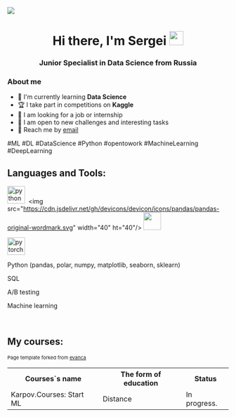 ![](https://komarev.com/ghpvc/?username=s-razumov)

<h1 align="center">Hi there, I'm Sergei 
<img src="https://github.com/blackcater/blackcater/raw/main/images/Hi.gif" height="32"/></h1>
<h3 align="center">Junior Specialist in Data Science from Russia</h3>

### About me
-   :open_book: I'm currently learning **Data Science**
-   :trophy: I take part in competitions on **Kaggle**
-   :briefcase: I am looking for a job or internship
-   :handshake: I am open to new challenges and interesting tasks
-   :email: Reach me by [email](mailto:lavanda1242@mail.ru)

\#ML \#DL \#DataScience \#Python \#opentowork \#MachineLearning \#DeepLearning

## Languages and Tools:
<img src="https://cdn.jsdelivr.net/gh/devicons/devicon/icons/python/python-original-wordmark.svg" title="python" width="40" height="40"/>&nbsp;
<i class="devicon-pandas-original-wordmark"></i>
<img src="https://cdn.jsdelivr.net/gh/devicons/devicon/icons/pandas/pandas-original-wordmark.svg" <i class="devicon-pandas-original-wordmark"></i> width="40" ht="40"/>
<img src="https://cdn.jsdelivr.net/gh/devicons/devicon/icons/postgresql/postgresql-plain-wordmark.svg" width="40" height="40"/>
          
<img src="https://cdn.jsdelivr.net/gh/devicons/devicon/icons/pytorch/pytorch-original-wordmark.svg" title="pytorch" width="40" height="40"/>

          
          

        
Python (pandas, polar, numpy, matplotlib, seaborn, sklearn)

SQL

A/B testing

Machine learning

<br />

## My courses:
<table>
<tr>
  <th>Courses`s name</th>
  <th>The form of education</th>
  <th>Status</th>
</tr> 
<tr>
  <td>Karpov.Courses: Start ML</td>
  <td>Distance</td>
  <td>In progress.</td>
</tr>

 

<p style="font-size:11px">Page template forked from <a href="https://github.com/evanca/quick-portfolio">evanca</a></p>
<!-- Remove above link if you don't want to attibute -->

